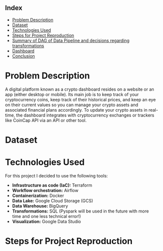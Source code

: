 
## Index
- [Problem Description](#problem-description)
- [Dataset](#dataset)
- [Technologies Used](#technologies-used)
- [Steps for Project Reproduction](#steps-for-project-reproduction)
- [Summary of DAG of Data Pipeline and decisions regarding transformations](#Summary-of-DAG-of-Data-Pipeline-and-decisions-regarding-transformations)
- [Dashboard](#dashboard)
- [Conclusion](#conclusion)

# Problem Description
A digital platform known as a crypto dashboard resides on a website or an app (either desktop or mobile). Its main job is to keep track of your cryptocurrency coins, keep track of their historical prices, and keep an eye on their current values so you can manage your crypto assets and associated financial plans accordingly. To update your crypto assets in real-time, the dashboard integrates with cryptocurrency exchanges or trackers like CoinCap API via an API or other tool.



# Dataset





# Technologies Used

For this project I decided to use the following tools:
- **Infrastructure as code (IaC):** Terraform
- **Workflow orchestration:** Airflow
- **Containerization:** Docker
- **Data Lake:** Google Cloud Storage (GCS)
- **Data Warehouse:** BigQuery
- **Transformations:** SQL (Pyspark will be used in the future with more time and one less technical error!) 
- **Visualization:** Google Data Studio

# Steps for Project Reproduction

